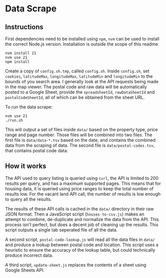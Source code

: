 # Data Scrape

## Instructions

First dependencies need to be installed using `npm`, `nvm` can be used to install the correct Node.js version. Installation is outside the scope of this readme.

```shell
nvm install 21
nvm use 21
npm install
```

Create a copy of `config.sh.tmp`, called `config.sh`. Inside `config.sh`, set `cookies`, `latitudeMax`, `longitudeMax`, `latitudeMin` and `longitudeMin` to the bounds of you search area. I generally look at the API requests being made in the map viewer. The postal code and raw data will be automatically posted to a Google Sheet, provide the `spreadsheetId`, `rawDataSheetId` and `postalCodeSheetId`, all of which can be obtained from the sheet URL.

To run the data scrape:

```shell
nvm use 21
./run.sh
```

This will output a set of files inside `data/` based on the property type, price range and page number.  Those files will be combined into two files. The first file is `data/data-*.tsv` based on the date, and contains the combined data from the scraping of data. The second file is `data/postal-codes.tsv`, that contains postal code data.

## How it works

The API used to query listing is queried using `curl`, the API is limited to 200 results per query, and has a maximum supported pages. This means that for housing data, it is queried using price ranges to keep the total number of results low. For the vacant land API call, the number of results is low enough to query all the results.

The results of these API calls is cached in the `data/` directory in their raw JSON format. Then a JavaScript script (`houses-to-csv.js`) makes an attempt to combine, de-duplicate and normalize the data from the API. This process isn't perfect, but does a decent job of cleaning up the results. This script outputs a single tab seperated file of all the data.

A second script, `postal-code-lookup.js` will read all the data files in `data/` and produce a lookup between postal code and location. This script uses a heuristic to ensure the accuracy of the lookup table, but could technically produce incorrect data.

A third script, `update-sheet.js` replaces the contents of a sheet using Google Sheets API.
